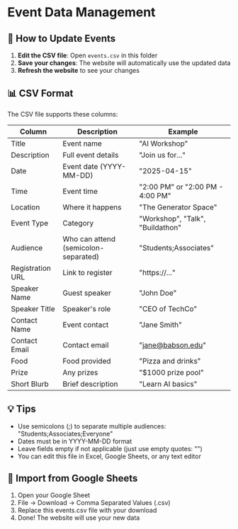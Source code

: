 # Event Data Management

## 📝 How to Update Events

1. **Edit the CSV file**: Open `events.csv` in this folder
2. **Save your changes**: The website will automatically use the updated data
3. **Refresh the website** to see your changes

## 📊 CSV Format

The CSV file supports these columns:

| Column | Description | Example |
|--------|-------------|---------|
| Title | Event name | "AI Workshop" |
| Description | Full event details | "Join us for..." |
| Date | Event date (YYYY-MM-DD) | "2025-04-15" |
| Time | Event time | "2:00 PM" or "2:00 PM - 4:00 PM" |
| Location | Where it happens | "The Generator Space" |
| Event Type | Category | "Workshop", "Talk", "Buildathon" |
| Audience | Who can attend (semicolon-separated) | "Students;Associates" |
| Registration URL | Link to register | "https://..." |
| Speaker Name | Guest speaker | "John Doe" |
| Speaker Title | Speaker's role | "CEO of TechCo" |
| Contact Name | Event contact | "Jane Smith" |
| Contact Email | Contact email | "jane@babson.edu" |
| Food | Food provided | "Pizza and drinks" |
| Prize | Any prizes | "$1000 prize pool" |
| Short Blurb | Brief description | "Learn AI basics" |

## 💡 Tips

- Use semicolons (;) to separate multiple audiences: "Students;Associates;Everyone"
- Dates must be in YYYY-MM-DD format
- Leave fields empty if not applicable (just use empty quotes: "")
- You can edit this file in Excel, Google Sheets, or any text editor

## 🔄 Import from Google Sheets

1. Open your Google Sheet
2. File → Download → Comma Separated Values (.csv)
3. Replace this events.csv file with your download
4. Done! The website will use your new data